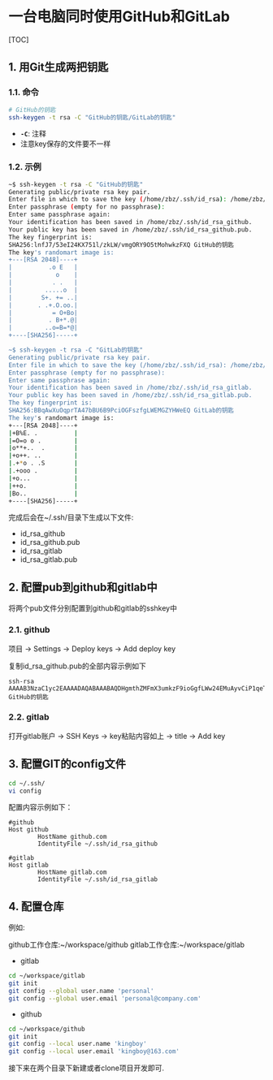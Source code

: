 # 一台电脑同时使用GitHub和GitLab

[TOC]

## 1. 用Git生成两把钥匙

### 1.1. 命令

```sh
# GitHub的钥匙
ssh-keygen -t rsa -C "GitHub的钥匙/GitLab的钥匙"
```

- **```-C```**: 注释
- 注意key保存的文件要不一样

### 1.2. 示例

```sh
~$ ssh-keygen -t rsa -C "GitHub的钥匙"
Generating public/private rsa key pair.
Enter file in which to save the key (/home/zbz/.ssh/id_rsa): /home/zbz/.ssh/id_rsa_github
Enter passphrase (empty for no passphrase):
Enter same passphrase again:
Your identification has been saved in /home/zbz/.ssh/id_rsa_github.
Your public key has been saved in /home/zbz/.ssh/id_rsa_github.pub.
The key fingerprint is:
SHA256:lnfJ7/53eI24KX751l/zkLW/vmgORY9O5tMohwkzFXQ GitHub的钥匙
The key's randomart image is:
+---[RSA 2048]----+
|          .o E   |
|            o    |
|           . .   |
|         .....o  |
|        S+. += ..|
|       . .+.O.oo.|
|           = O+Bo|
|          . B+*.@|
|         ..o=B=*@|
+----[SHA256]-----+

~$ ssh-keygen -t rsa -C "GitLab的钥匙"
Generating public/private rsa key pair.
Enter file in which to save the key (/home/zbz/.ssh/id_rsa): /home/zbz/.ssh/id_rsa_gitlab
Enter passphrase (empty for no passphrase):
Enter same passphrase again:
Your identification has been saved in /home/zbz/.ssh/id_rsa_gitlab.
Your public key has been saved in /home/zbz/.ssh/id_rsa_gitlab.pub.
The key fingerprint is:
SHA256:BBqAwXuOqprTA47bBU6B9PciOGFszfgLWEMGZYHWeEQ GitLab的钥匙
The key's randomart image is:
+---[RSA 2048]----+
|+B%E. .          |
|=O=o o .         |
|o**+..  .        |
|+o++. ..         |
|.+*o . .S        |
|.+ooo .          |
|+o...            |
|++o.             |
|Bo..             |
+----[SHA256]-----+
```

完成后会在~/.ssh/目录下生成以下文件:

- id_rsa_github
- id_rsa_github.pub
- id_rsa_gitlab
- id_rsa_gitlab.pub

## 2. 配置pub到github和gitlab中

将两个pub文件分别配置到github和gitlab的sshkey中

### 2.1. github

项目 -> Settings -> Deploy keys -> Add deploy key

复制id_rsa_github.pub的全部内容示例如下

```text
ssh-rsa AAAAB3NzaC1yc2EAAAADAQABAAABAQDHgmthZMFmX3umkzF9ioGgfLWw24EMuAyvCiP1qeTq3KPWs6tbD28lcbbmI2B0CpSNVFDkYBB/cFhJg7Oi50gkCi9Rarhx5Tq8GysGt2SoyoEYNvzvV9B/aJXwokRX0/zrnZCRVyx8hFA3XwlZgdGv9GHHkdU/mAFHcVIqY02zA0IJ/aT+GJ8PiMeN9fRs1LW5La6AAxWGpeTVb4CkuKM+gXkSzyYYcTkBdyDmPbs1lkMNW4BVyNDKSzqyDvbNNfME1o3wV1z4c8BhGF4bxk4PDavEV2YMrTDkW7sDoOMN2SwAEPjFcMsQNG7pIBijKDo4st7YtC2sTuA9aFpxmtv5 GitHub的钥匙
```

### 2.2. gitlab

打开gitlab账户 -> SSH Keys -> key粘贴内容如上 -> title -> Add key

## 3. 配置GIT的config文件

```sh
cd ~/.ssh/
vi config
```

配置内容示例如下：

```text
#github
Host github
        HostName github.com
        IdentityFile ~/.ssh/id_rsa_github

#gitlab
Host gitlab
        HostName gitlab.com
        IdentityFile ~/.ssh/id_rsa_gitlab
```

## 4. 配置仓库

例如:

github工作仓库:~/workspace/github
gitlab工作仓库:~/workspace/gitlab

- gitlab

```sh
cd ~/workspace/gitlab
git init
git config --global user.name 'personal'
git config --global user.email 'personal@company.com'
```

- github

```sh
cd ~/workspace/github
git init
git config --local user.name 'kingboy'
git config --local user.email 'kingboy@163.com'
```

接下来在两个目录下新建或者clone项目开发即可.
